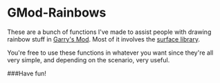 # GMod-Rainbows
These are a bunch of functions I've made to assist people with drawing rainbow stuff in [Garry's Mod](http://www.garrysmod.com/). Most of it involves the [surface library](https://wiki.garrysmod.com/page/Category:surface).

You're free to use these functions in whatever you want since they're all very simple, and depending on the scenario, very useful.

###Have fun!
